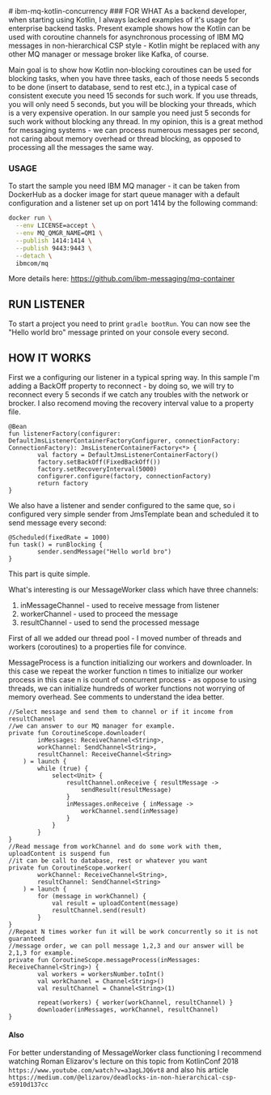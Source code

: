 <meta name="google-site-verification" content="t03ICop6NhPIuqR21x49l2cstXGqyEi8xfRYhFjvMUw" />
# ibm-mq-kotlin-concurrency
### FOR WHAT
As a backend developer, when starting using Kotlin, I always lacked examples of it's usage for enterprise backend tasks.
Present example shows how the Kotlin can be used with coroutine channels for asynchronous processing of IBM MQ messages in non-hierarchical CSP style - Kotlin might be replaced with any other MQ manager or message broker like Kafka, of course.

Main goal is to show how Kotlin non-blocking coroutines can be used for blocking tasks, when you have three tasks, each of those needs 5 seconds to be done (insert to database, send to rest etc.), in a typical case of consistent execute you need 15 seconds for such work. If you use threads, you will only need 5 seconds, but you will be blocking your threads, which is a very expensive operation. In our sample you need just 5 seconds for such work without blocking any thread.
In my opinion, this is a great method for messaging systems - we can process numerous messages per second, not caring about memory overhead or thread blocking, as opposed to processing all the messages the same way.

### USAGE
To start the sample you need IBM MQ manager - it can be taken from DockerHub as a docker image for start queue manager with a default configuration and a listener set up on port 1414 by the following command:

```sh
docker run \
  --env LICENSE=accept \
  --env MQ_QMGR_NAME=QM1 \
  --publish 1414:1414 \
  --publish 9443:9443 \
  --detach \
  ibmcom/mq
```
More details here: <https://github.com/ibm-messaging/mq-container>

## RUN LISTENER
To start a project you need to print  `gradle bootRun`. 
You can now see the "Hello world bro" message printed on your console every second.

## HOW IT WORKS 
First we a configuring our listener in a typical spring way. In this sample I'm adding a BackOff property to reconnect - by doing so, we will try to reconnect every 5 seconds if we catch any troubles with the network or brocker. I also recomend moving the recovery interval value to a property file.
```
@Bean
fun listenerFactory(configurer: DefaultJmsListenerContainerFactoryConfigurer, connectionFactory: ConnectionFactory): JmsListenerContainerFactory<*> {
        val factory = DefaultJmsListenerContainerFactory()
        factory.setBackOff(FixedBackOff())
        factory.setRecoveryInterval(5000)
        configurer.configure(factory, connectionFactory)
        return factory
}
```
We also have a listener and sender configured to the same que, so i configured very simple sender from JmsTemplate bean and scheduled it to send message every second:
```
@Scheduled(fixedRate = 1000)
fun task() = runBlocking {
        sender.sendMessage("Hello world bro")
}
```
This part is quite simple.

What's interesting is our MessageWorker class which have three channels:
1) inMessageChannel - used to receive message from listener
2) workerChannel - used to proceed the message
3) resultChannel - used to send the processed message

First of all we added our thread pool - I moved number of threads and workers (coroutines) to a properties file for convince.

MessageProcess is a function initializing our workers and downloader. 
In this case we repeat the worker function n times to initialize our worker process in this case n is count of concurrent process - as oppose to using threads, we can initialize hundreds of worker functions not worrying of memory overhead. See comments to understand the idea better.
```
//Select message and send them to channel or if it income from resultChannel
//we can answer to our MQ manager for example.
private fun CoroutineScope.downloader(
        inMessages: ReceiveChannel<String>,
        workChannel: SendChannel<String>,
        resultChannel: ReceiveChannel<String>
    ) = launch {
        while (true) {
            select<Unit> {
                resultChannel.onReceive { resultMessage ->
                    sendResult(resultMessage)
                }
                inMessages.onReceive { inMessage ->
                    workChannel.send(inMessage)
                }
            }
        }
}
//Read message from workChannel and do some work with them, uploadContent is suspend fun
//it can be call to database, rest or whatever you want
private fun CoroutineScope.worker(
        workChannel: ReceiveChannel<String>,
        resultChannel: SendChannel<String>
    ) = launch {
        for (message in workChannel) {
            val result = uploadContent(message)
            resultChannel.send(result)
        }
}
//Repeat N times worker fun it will be work concurrently so it is not guaranteed
//message order, we can poll message 1,2,3 and our answer will be 2,1,3 for example. 
private fun CoroutineScope.messageProcess(inMessages: ReceiveChannel<String>) {
        val workers = workersNumber.toInt()
        val workChannel = Channel<String>()
        val resultChannel = Channel<String>(1) 

        repeat(workers) { worker(workChannel, resultChannel) }
        downloader(inMessages, workChannel, resultChannel)
}
```    

#### Also
For better understanding of MessageWorker class functioning I recommend watching Roman Elizarov's lecture on this topic from KotlinConf 2018  `https://www.youtube.com/watch?v=a3agLJQ6vt8`
and also his article ` https://medium.com/@elizarov/deadlocks-in-non-hierarchical-csp-e5910d137cc`
